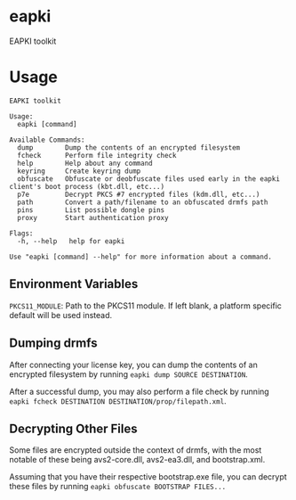 # eapki

EAPKI toolkit

# Usage

```
EAPKI toolkit

Usage:
  eapki [command]

Available Commands:
  dump        Dump the contents of an encrypted filesystem
  fcheck      Perform file integrity check
  help        Help about any command
  keyring     Create keyring dump
  obfuscate   Obfuscate or deobfuscate files used early in the eapki client's boot process (kbt.dll, etc...)
  p7e         Decrypt PKCS #7 encrypted files (kdm.dll, etc...)
  path        Convert a path/filename to an obfuscated drmfs path
  pins        List possible dongle pins
  proxy       Start authentication proxy

Flags:
  -h, --help   help for eapki

Use "eapki [command] --help" for more information about a command.
```

## Environment Variables

`PKCS11_MODULE`: Path to the PKCS11 module. If left blank, a platform specific default will be used instead.

## Dumping drmfs 

After connecting your license key, you can dump the contents of an encrypted filesystem by running `eapki dump SOURCE DESTINATION`.

After a successful dump, you may also perform a file check by running `eapki fcheck DESTINATION DESTINATION/prop/filepath.xml`.

## Decrypting Other Files

Some files are encrypted outside the context of drmfs, with the most notable of these being avs2-core.dll, avs2-ea3.dll, and bootstrap.xml.

Assuming that you have their respective bootstrap.exe file, you can decrypt these files by running `eapki obfuscate BOOTSTRAP FILES...`